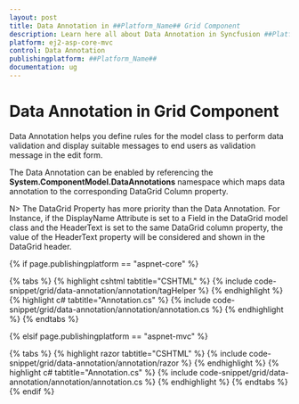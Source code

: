 ```yaml
---
layout: post
title: Data Annotation in ##Platform_Name## Grid Component
description: Learn here all about Data Annotation in Syncfusion ##Platform_Name## Grid component of Syncfusion Essential JS 2 and more.
platform: ej2-asp-core-mvc
control: Data Annotation
publishingplatform: ##Platform_Name##
documentation: ug
---
```


# Data Annotation in Grid Component

Data Annotation helps you define rules for the model class to perform data validation and display suitable messages to end users as validation message in the edit form.

The Data Annotation can be enabled by referencing the **System.ComponentModel.DataAnnotations** namespace which maps data annotation to the corresponding DataGrid Column property.

N> The DataGrid Property has more priority than the Data Annotation. For Instance, if the DisplayName Attribute is set to a Field in the DataGrid model class and the HeaderText is set to the same DataGrid column property, the value of the HeaderText property will be considered and shown in the DataGrid header.

{% if page.publishingplatform == "aspnet-core" %}

{% tabs %}
{% highlight cshtml tabtitle="CSHTML" %}
{% include code-snippet/grid/data-annotation/annotation/tagHelper %}
{% endhighlight %}
{% highlight c# tabtitle="Annotation.cs" %}
{% include code-snippet/grid/data-annotation/annotation/annotation.cs %}
{% endhighlight %}
{% endtabs %}

{% elsif page.publishingplatform == "aspnet-mvc" %}

{% tabs %}
{% highlight razor tabtitle="CSHTML" %}
{% include code-snippet/grid/data-annotation/annotation/razor %}
{% endhighlight %}
{% highlight c# tabtitle="Annotation.cs" %}
{% include code-snippet/grid/data-annotation/annotation/annotation.cs %}
{% endhighlight %}
{% endtabs %}
{% endif %}

